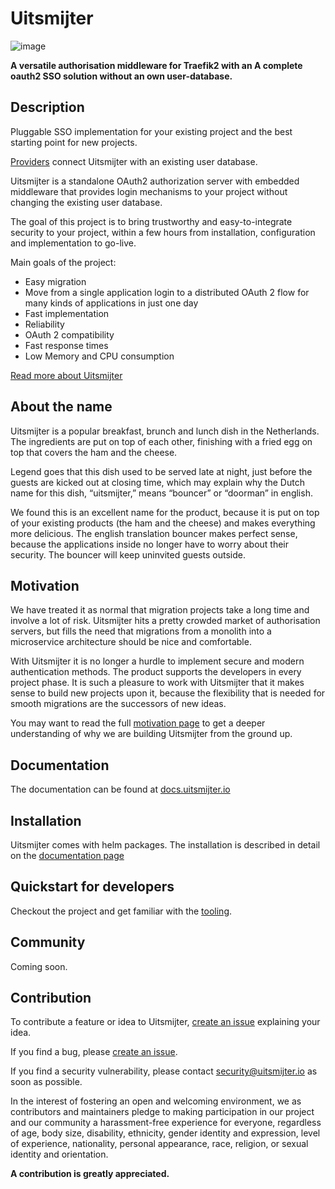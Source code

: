# Uitsmijter

![image](Graphics/Logo/uitsmijter-horizontal-color.svg)

**A versatile authorisation middleware for Traefik2 with an A complete oauth2 SSO solution without an own user-database.**

## Description

Pluggable SSO implementation for your existing project and the best starting point for new projects.

[Providers](https://docs.uitsmijter.io/providers/) connect Uitsmijter with an existing user database.

Uitsmijter is a standalone OAuth2 authorization server with embedded middleware that provides login mechanisms to your 
project without changing the existing user database.

The goal of this project is to bring trustworthy and easy-to-integrate security to your project, within a few hours from 
installation, configuration and implementation to go-live.

Main goals of the project:

- Easy migration
- Move from a single application login to a distributed OAuth 2 flow for many kinds of applications in just one day
- Fast implementation
- Reliability
- OAuth 2 compatibility
- Fast response times
- Low Memory and CPU consumption

[Read more about Uitsmijter](https://docs.uitsmijter.io/general/about/)

## About the name
Uitsmijter is a popular breakfast, brunch and lunch dish in the Netherlands. The ingredients are put on top of each 
other, finishing with a fried egg on top that covers the ham and the cheese.

Legend goes that this dish used to be served late at night, just before the guests are kicked out at closing time, 
which may explain why the Dutch name for this dish, “uitsmijter,” means “bouncer” or “doorman” in english.

We found this is an excellent name for the product, because it is put on top of your existing products 
(the ham and the cheese) and makes everything more delicious. The english translation bouncer makes perfect sense, 
because the applications inside no longer have to worry about their security. The bouncer will keep uninvited guests 
outside.

## Motivation
We have treated it as normal that migration projects take a long time and involve a lot of risk. Uitsmijter hits a 
pretty crowded market of authorisation servers, but fills the need that migrations from a monolith into a microservice 
architecture should be nice and comfortable.

With Uitsmijter it is no longer a hurdle to implement secure and modern authentication methods. The product supports 
the developers in every project phase. It is such a pleasure to work with Uitsmijter that it makes sense to build new 
projects upon it, because the flexibility that is needed for smooth migrations are the successors of new ideas.

You may want to read the full [motivation page](https://docs.uitsmijter.io/general/motivation/) to get a deeper 
understanding of why we are building Uitsmijter from the ground up.

## Documentation
The documentation can be found at [docs.uitsmijter.io](https://docs.uitsmijter.io)

## Installation
Uitsmijter comes with helm packages. The installation is described in detail on 
the [documentation page](https://docs.uitsmijter.io/configuration/helm/)

## Quickstart for developers
Checkout the project and get familiar with the [tooling](https://docs.uitsmijter.io/contribution/tooling/).

## Community
Coming soon. 

## Contribution
To contribute a feature or idea to Uitsmijter, [create an issue](https://github.com/uitsmijter/Uitsmijter/issues/new) 
explaining your idea.

If you find a bug, please [create an issue](https://github.com/uitsmijter/Uitsmijter/issues/new).

If you find a security vulnerability, please contact [security@uitsmijter.io](mailto:security@uitsmijter.io) as soon as 
possible.

In the interest of fostering an open and welcoming environment, we as contributors and maintainers pledge to making participation in our project and our community a harassment-free experience for everyone, regardless of age, body size, disability, ethnicity, gender identity and expression, level of experience, nationality, personal appearance, race, religion, or sexual identity and orientation.

**A contribution is greatly appreciated.**



